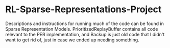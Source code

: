 # RL-Sparse-Representations-Project

Descriptions and instructions for running much of the code can be found in Sparse Representation Models. PrioritizedReplayBuffer 
contains all code relevant to the PER implementation, and Backup is just old code that I didn't want to get rid of, just in case 
we ended up needing something.
